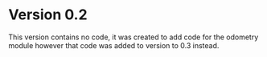 # Version 0.2

This version contains no code, it was created to add code for the odometry module however that code was added to version to 0.3 instead.
